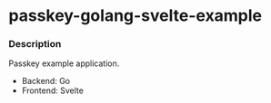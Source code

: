 # passkey-golang-svelte-example

### Description

Passkey example application.

- Backend: Go
- Frontend: Svelte
